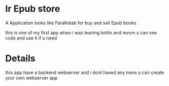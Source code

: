 # Ir Epub store
A Application looks like FaraKetab for buy and sell Epub books

this is one of my first app when i was leaning kotlin and mvvm
u can see cods and use it if u need


# Details
this app have a backend webserver and i dont haved any more 
u can create your own webserver app



